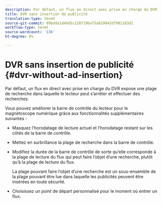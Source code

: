 ```yaml
---
description: Par défaut, un flux en direct avec prise en charge du DVR expose une plage de recherche dans laquelle le lecteur peut s’arrêter et effectuer des recherches.
title: DVR sans insertion de publicité
translation-type: tm+mt
source-git-commit: 89bdda1d4bd5c126f19ba75a819942df901183d1
workflow-type: tm+mt
source-wordcount: '136'
ht-degree: 0%

---
```



# DVR sans insertion de publicité {#dvr-without-ad-insertion}

Par défaut, un flux en direct avec prise en charge du DVR expose une plage de recherche dans laquelle le lecteur peut s’arrêter et effectuer des recherches.

Vous pouvez améliorer la barre de contrôle du lecteur pour le magnétoscope numérique grâce aux fonctionnalités supplémentaires suivantes :

* Masquez l’horodatage de lecture actuel et l’horodatage restant sur les côtés de la barre de contrôle.
* Mettez en surbrillance la plage de recherche dans la barre de contrôle.
* Modifiez la durée de la barre de contrôle de sorte qu’elle corresponde à la plage de lecture du flux qui peut faire l’objet d’une recherche, plutôt qu’à la plage de lecture du flux.

   La plage pouvant faire l’objet d’une recherche est un sous-ensemble de la plage pouvant être lue dans laquelle les publicités peuvent être insérées en toute sécurité.
* Choisissez un point de départ personnalisé pour le moment où entrer un flux.